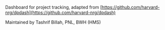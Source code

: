Dashboard for project tracking, adapted from [https://github.com/harvard-nrg/dpdash](https://github.com/harvard-nrg/dpdash)

Maintained by Tashrif Billah, PNL, BWH (HMS)


